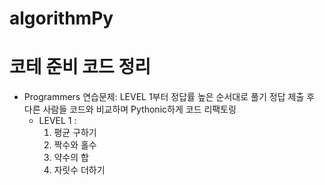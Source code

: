 # algorithmPy
코테 준비 코드 정리
====================
+ Programmers 연습문제:
    LEVEL 1부터 정답률 높은 순서대로 풀기
    정답 제출 후 다른 사람들 코드와 비교하며 Pythonic하게 코드 리팩토링
    - LEVEL 1 :
        1. 평균 구하기
        2. 짝수와 홀수
        3. 약수의 합
        4. 자릿수 더하기
